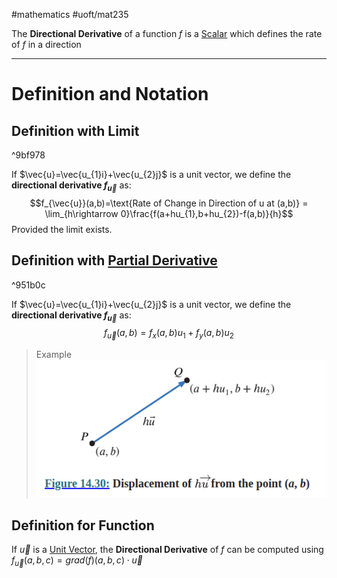 #mathematics #uoft/mat235 

The **Directional Derivative** of a function $f$ is a [Scalar](../../MAT223/Scalar.md) which defines the rate of $f$ in a direction

---
# Definition and Notation
## Definition with Limit
^9bf978

If $\vec{u}=\vec{u_{1}i}+\vec{u_{2}j}$ is a unit vector, we define the **directional derivative $f_{\vec{u}}$** as:$$f_{\vec{u}}(a,b)=\text{Rate of Change in Direction of u at (a,b)} = \lim_{h\rightarrow 0}\frac{f(a+hu_{1},b+hu_{2})-f(a,b)}{h}$$
Provided the limit exists. 

## Definition with [Partial Derivative](Partial%20Derivative.md)
^951b0c

If $\vec{u}=\vec{u_{1}i}+\vec{u_{2}j}$ is a unit vector, we define the **directional derivative $f_{\vec{u}}$** as:
$$f_{\vec{u}}(a,b)=f_{x}(a,b)u_{1}+f_{y}(a,b)u_{2}$$


> Example
> ![Pasted image 20231101134030](../Images/Pasted%20image%2020231101134030.png)

## Definition for Function
If $\vec u$ is a [Unit Vector](Unit%20Vector.md), the **Directional Derivative** of $f$ can be computed using
	$f_{\vec{u}}(a,b,c)=grad (f)(a,b,c)\cdot \vec u$ 